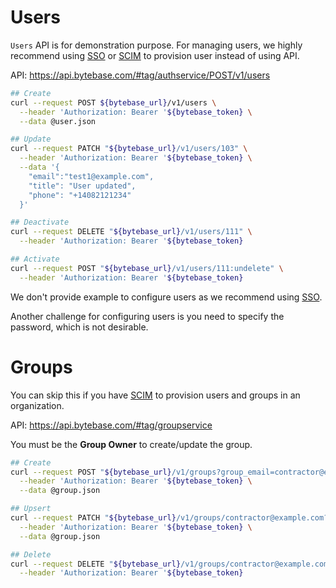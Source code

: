 # Users

`Users` API is for demonstration purpose. For managing users, we highly recommend using [SSO](https://www.bytebase.com/docs/administration/sso/overview/) or [SCIM](https://www.bytebase.com/docs/administration/scim/overview/)
to provision user instead of using API.

API: https://api.bytebase.com/#tag/authservice/POST/v1/users

```bash
## Create
curl --request POST ${bytebase_url}/v1/users \
  --header 'Authorization: Bearer '${bytebase_token} \
  --data @user.json
```

```bash
## Update
curl --request PATCH "${bytebase_url}/v1/users/103" \
  --header 'Authorization: Bearer '${bytebase_token} \
  --data '{
    "email":"test1@example.com",
    "title": "User updated",
    "phone": "+14082121234"
  }'
```

```bash
## Deactivate
curl --request DELETE "${bytebase_url}/v1/users/111" \
  --header 'Authorization: Bearer '${bytebase_token}
```

```bash
## Activate
curl --request POST "${bytebase_url}/v1/users/111:undelete" \
  --header 'Authorization: Bearer '${bytebase_token}
```

We don't provide example to configure users as we recommend using [SSO](https://www.bytebase.com/docs/administration/sso/overview/).

Another challenge for configuring users is you need to specify the password, which is not desirable.

# Groups

You can skip this if you have [SCIM](https://www.bytebase.com/docs/administration/scim/overview/) to
provision users and groups in an organization.

API: https://api.bytebase.com/#tag/groupservice

You must be the **Group Owner** to create/update the group.

```bash
## Create
curl --request POST "${bytebase_url}/v1/groups?group_email=contractor@example.com" \
  --header 'Authorization: Bearer '${bytebase_token} \
  --data @group.json
```

```bash
## Upsert
curl --request PATCH "${bytebase_url}/v1/groups/contractor@example.com?allow_missing=true" \
  --header 'Authorization: Bearer '${bytebase_token} \
  --data @group.json
```

```bash
## Delete
curl --request DELETE "${bytebase_url}/v1/groups/contractor@example.com" \
  --header 'Authorization: Bearer '${bytebase_token}
```
